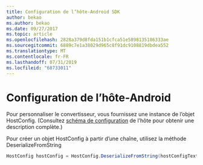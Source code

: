 ```yaml
---
title: Configuration de l’hôte-Android SDK
author: bekao
ms.author: bekao
ms.date: 09/27/2017
ms.topic: article
ms.openlocfilehash: 2828a379d8fda151b1cfca51e5898135186333ae
ms.sourcegitcommit: 6889c7e1a38029d965c8f91dc9108819dbdea552
ms.translationtype: MT
ms.contentlocale: fr-FR
ms.lasthandoff: 07/31/2019
ms.locfileid: "68733011"
---
```

# <a name="host-config---android"></a>Configuration de l’hôte-Android

Pour personnaliser le convertisseur, vous fournissez une instance de l’objet HostConfig. (Consultez [schéma de configuration](../../../rendering-cards/host-config.md) de l’hôte pour obtenir une description complète.)

Pour créer un objet HostConfig à partir d’une chaîne, utilisez la méthode DeserializeFromString

```java
HostConfig hostConfig = HostConfig.DeserializeFromString(hostConfigText);
```